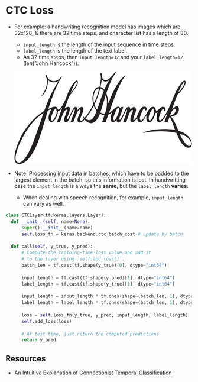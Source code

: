 # CTC Loss

- For example: a handwriting recognition model has images which are 32x128, & there are 32 time steps, and character list has a length of 80.

  - `input_length` is the length of the input sequence in time steps.
  - `label_length` is the length of the text label.
  - As 32 time steps, then `input_length=32` and your `label_length=12` (len("John Hancock")).
  <p align="center">
  <img src="../assets/img/ctc_loss_ex1.png" height="250"/>
  </p>

- Note: Processing input data in batches, which have to be padded to the largest element in the batch, so this information is lost. In handwritting case the `input_length` is always the **same**, but the `label_length` **varies**.
  - When dealing with speech recognition, for example, `input_length` can vary as well.

```Python
class CTCLayer(tf.keras.layers.Layer):
  def __init__(self, name=None):
      super().__init__(name=name)
      self.loss_fn = keras.backend.ctc_batch_cost # update by batch

  def call(self, y_true, y_pred):
      # Compute the training-time loss value and add it
      # to the layer using `self.add_loss()`.
      batch_len = tf.cast(tf.shape(y_true)[0], dtype="int64")

      input_length = tf.cast(tf.shape(y_pred)[1], dtype="int64")
      label_length = tf.cast(tf.shape(y_true)[1], dtype="int64")

      input_length = input_length * tf.ones(shape=(batch_len, 1), dtype="int64")
      label_length = label_length * tf.ones(shape=(batch_len, 1), dtype="int64")

      loss = self.loss_fn(y_true, y_pred, input_length, label_length)
      self.add_loss(loss)

      # At test time, just return the computed predictions
      return y_pred

```

## Resources

- [An Intuitive Explanation of Connectionist Temporal Classification](https://towardsdatascience.com/intuitively-understanding-connectionist-temporal-classification-3797e43a86c)
